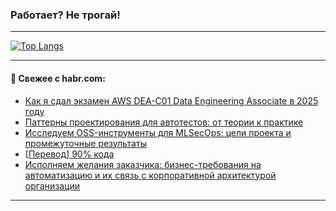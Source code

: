 ### Работает? Не трогай!

---
<!--
#### 🛠️ Technical stack:

![Java](https://img.shields.io/badge/Java-informational?logo=Oracle&style=flat&logoColor=white&color=FF4500)
![Kotlin](https://img.shields.io/badge/Kotlin-informational?logo=Kotlin&style=flat&logoColor=white&color=774D97)
![TS](https://img.shields.io/badge/TypeScript-informational?logo=typeScript&style=flat&logoColor=black&color=017acc)
![Python](https://img.shields.io/badge/Python-informational?logo=Python&style=flat&logoColor=black&color=ffdd54) <br>
![Spring](https://img.shields.io/badge/Spring-informational?logo=Spring&style=flat&logoColor=white&color=6DB33F) 
![SpringBoot](https://img.shields.io/badge/SpringBoot-informational?logo=SpringBoot&style=flat&logoColor=white&color=6DB33F)
![Nest](https://img.shields.io/badge/NestJS-informational?logo=NestJS&style=flat&logoColor=white&color=E0234E) 
![NodeJS](https://img.shields.io/badge/NodeJS-informational?logo=node.js&style=flat&logoColor=white&color=70A760)<br>
![PostgreSQL](https://img.shields.io/badge/PostgreSQL-informational?logo=PostgreSQL&style=flat&logoColor=white&color=DAA520)
![MongoDB](https://img.shields.io/badge/MongoDB-informational?logo=MongoDB&style=flat&logoColor=white&color=870000)
![Apache](https://img.shields.io/badge/Apache-informational?logo=apache&style=flat&logoColor=white&color=f74e28)

___ 
-->

<!--- #### 🛠️ : --->

[![Top Langs](https://github-readme-stats-82jvfl3w3-advtsettinggmailcoms-projects.vercel.app/api/top-langs/?username=zloylis&langs_count=10&hide_title=true&title_color=e6edf3&size_weight=0.5&count_weight=0.5&layout=compact&hide_progress=true&hide_border=true&theme=dracula&hide=css,makefile,cmake)](https://github.com/zloylis)

<!---


####  :octocat:&nbsp;&nbsp; Статистика:

![GitHub stats](https://github-readme-stats-u2qms2cxw-advtsettinggmailcoms-projects.vercel.app/api?username=zloylis&show_icons=true&hide_border=true&theme=dracula&title_color=e6edf3&include_all_commits=true&count_private=true&hide_rank=false&hide_title=true&rank_icon=github)
-->
---

#### 💬 Свежее с habr.com:

<!-- BLOG-POST-LIST:START -->
- [Как я сдал экзамен AWS DEA-C01 Data Engineering Associate в 2025 году](https://habr.com/ru/articles/953820/?utm_source=habrahabr&utm_medium=rss&utm_campaign=953820)
- [Паттерны проектирования для автотестов: от теории к практике](https://habr.com/ru/articles/951452/?utm_source=habrahabr&utm_medium=rss&utm_campaign=951452)
- [Исследуем OSS-инструменты для MLSecOps: цели проекта и промежуточные результаты](https://habr.com/ru/companies/vk/articles/953744/?utm_source=habrahabr&utm_medium=rss&utm_campaign=953744)
- [[Перевод] 90% кода](https://habr.com/ru/articles/953444/?utm_source=habrahabr&utm_medium=rss&utm_campaign=953444)
- [Исполняем желания заказчика: бизнес-требования на автоматизацию и их связь с корпоративной архитектурой организации](https://habr.com/ru/articles/953794/?utm_source=habrahabr&utm_medium=rss&utm_campaign=953794)
<!-- BLOG-POST-LIST:END -->

---
